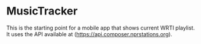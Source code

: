 # MusicTracker

This is the starting point for a mobile app that shows current WRTI playlist.  It uses the API available at (https://api.composer.nprstations.org).
